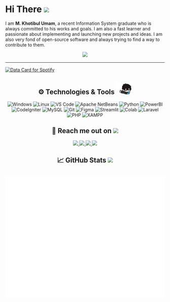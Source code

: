 <!-- <img src="https://github.com/mam-06/mam-06/blob/main/images/newbg(1).png" height="300" /> -->
# Hi There <img src="https://i.imgur.com/GNz3qCl.gif" width="30px">
I am **M. Khotibul Umam**, a recent Information System graduate who is always committed to his works and goals. I am also a fast learner and passionate about implementing and launching new projects and ideas. I am also very fond of open-source software and always trying to find a way to contribute to them.  

<p align="center">
  <a href="https://mamskie.me" target="_blank">
    <img src="https://img.shields.io/badge/-🌐 Visit%20mamskie.me-black?style=for-the-badge&logo=firefox&logoColor=white" />
  </a>
</p>

---
<a href="https://data-card-for-spotify.herokuapp.com/card?user_id=31t5j64ir44w7z7pf2je2smyjkxu">
  <img src="https://data-card-for-spotify.herokuapp.com/api/card?user_id=31t5j64ir44w7z7pf2je2smyjkxu&show_border=1&custom_title=MAMSKIE&limit=5" alt="Data Card for Spotify">
</a>
<h2 align="center">
  ⚙️ Technologies & Tools <img src="https://github.com/mam-06/mam-06/blob/main/images/laptop.gif" width="50">
</h2>
<p align="center">
  <img src="https://img.shields.io/badge/Windows-0078D6.svg?style=for-the-badge&logo=windows&logoColor=black&color=0078D6" alt="Windows">
  <img src="https://img.shields.io/badge/linux-%FCC624.svg?style=for-the-badge&logo=linux&logoColor=black&color=FCC624" alt="Linux">
  <img src="https://img.shields.io/badge/VS%20Code-007ACC.svg?style=for-the-badge&logo=visual%20studio%20code&logoColor=white&color=007ACC" alt="VS Code">
  <img src="https://img.shields.io/badge/Apache%20NetBeans-1B6AC6?style=for-the-badge&logo=apache%20netbeans%20IDE&logoColor=white" alt="Apache NetBeans">
  <img src="https://img.shields.io/badge/Python-00599C?style=for-the-badge&logo=python" alt="Python">
  <img src="https://img.shields.io/badge/PowerBI-F2C811?style=for-the-badge&logo=powerbi&logoColor=black" alt="PowerBI">
  <img src="https://img.shields.io/badge/CodeIgniter-1572B6?style=for-the-badge&logo=codeigniter" alt="CodeIgniter">
  <img src="https://img.shields.io/badge/MySQL-000000?style=for-the-badge&logo=mysql" alt="MySQL">
  <img src="https://img.shields.io/badge/Git-black?style=for-the-badge&logo=git" alt="Git">
  <img src="https://img.shields.io/badge/Figma-000000?style=for-the-badge&logo=figma" alt="Figma">
  <img src="https://img.shields.io/badge/Streamlit-000000?style=for-the-badge&logo=streamlit" alt="Streamlit">
  <img src="https://img.shields.io/badge/Colab-F9AB00?style=for-the-badge&logo=googlecolab&color=000000" alt="Colab">
  <img src="https://img.shields.io/badge/Laravel-000000?style=for-the-badge&logo=laravel&logoColor=white" alt="Laravel">
  <img src="https://img.shields.io/badge/PHP-000000?style=for-the-badge&logo=php" alt="PHP">
  <img src="https://img.shields.io/badge/XAMPP-000000?style=for-the-badge&logo=XAMPP" alt="XAMPP">
</p>


<h2 align="center">📇 Reach me out on <img src="https://media.tenor.com/B1tV14bHvNMAAAAi/anime.gif" width="50"></h2>
<p align="center">
<a href="https://www.instagram.com/khtblmam__">
<img src="https://img.shields.io/badge/-MAM-purple?style=flat-square&logo=instagram&logoColor=white&link=https://www.instagram.com/mam.06_/">
<a href="mailto: khotib.bul@gmail.com">
 <img src="https://img.shields.io/badge/-khotib.bul-c14438?style=flat-square&logo=Gmail&logoColor=white&link=mailto:khotib.bul@gmail.com"/>
</a>
<a href="https://www.linkedin.com/in/mamskie/">
 <img src="https://img.shields.io/badge/-mam06-blue?style=flat-square&logo=Linkedin&logoColor=white&link=https://www.linkedin.com/in/mam06/"/>
</a>
 <a href="https://twitter.com/MAM06_">
 <img src="https://img.shields.io/badge/-mam06_-blue?style=flat-square&logo=twitter&logoColor=white&link=https://twitter.com/MAM06_"/>
</a>
</p> 

<h2 align="center"> &#x1f4c8; GitHub Stats <img src="https://media.tenor.com/Zh-kW5K_X0kAAAAi/neko-anime.gif" width="50"> <h2>

<p align="left">
<img alt="Metric Stats" src="https://github.com/mamskie/mamskie/blob/main/github-metrics.svg" />
</p> 
<!--<p align="center">
<img src='https://readme-typing-svg.herokuapp.com?color=%2336BCF7&lines=Fresh+Graduate+Information+System'>
</p>
<!--
<p align=left>
  <img  src = "https://github-readme-stats.vercel.app/api?username=mam-06&show_icons=true&theme=tokyonight">
  <img  src="https://github-readme-streak-stats.herokuapp.com/?user=mam-06&show_icons=true&locale=en&layout=compact&theme=radical&line_height=0" />
</p> 
